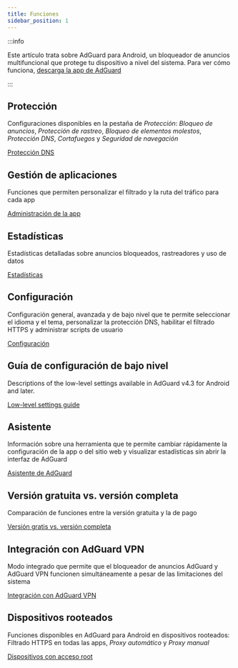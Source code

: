 ```yaml
---
title: Funciones
sidebar_position: 1
---
```


:::info

Este artículo trata sobre AdGuard para Android, un bloqueador de anuncios multifuncional que protege tu dispositivo a nivel del sistema. Para ver cómo funciona, [descarga la app de AdGuard](https://agrd.io/download-kb-adblock)

:::

## Protección

Configuraciones disponibles en la pestaña de _Protección_: _Bloqueo de anuncios_, _Protección de rastreo_, _Bloqueo de elementos molestos_, _Protección DNS_, _Cortafuegos_ y _Seguridad de navegación_

[Protección DNS](/adguard-for-android/features/protection/protection.md)

## Gestión de aplicaciones

Funciones que permiten personalizar el filtrado y la ruta del tráfico para cada app

[Administración de la app](/adguard-for-android/features/app-management.md)

## Estadísticas

Estadísticas detalladas sobre anuncios bloqueados, rastreadores y uso de datos

[Estadísticas](/adguard-for-android/features/statistics.md)

## Configuración

Configuración general, avanzada y de bajo nivel que te permite seleccionar el idioma y el tema, personalizar la protección DNS, habilitar el filtrado HTTPS y administrar scripts de usuario

[Configuración](/adguard-for-android/features/settings.md)

## Guía de configuración de bajo nivel

Descriptions of the low-level settings available in AdGuard v4.3 for Android and later.

[Low-level settings guide](/adguard-for-android/features/low-level-settings.md)

## Asistente

Información sobre una herramienta que te permite cambiar rápidamente la configuración de la app o del sitio web y visualizar estadísticas sin abrir la interfaz de AdGuard

[Asistente de AdGuard](/adguard-for-android/features/assistant.md)

## Versión gratuita vs. versión completa

Comparación de funciones entre la versión gratuita y la de pago

[Versión gratis vs. versión completa](/adguard-for-android/features/free-vs-full.mdx)

## Integración con AdGuard VPN

Modo integrado que permite que el bloqueador de anuncios AdGuard y AdGuard VPN funcionen simultáneamente a pesar de las limitaciones del sistema

[Integración con AdGuard VPN](/adguard-for-android/features/integration-with-vpn.md)

## Dispositivos rooteados

Funciones disponibles en AdGuard para Android en dispositivos rooteados: Filtrado HTTPS en todas las apps, _Proxy automático_ y _Proxy manual_

[Dispositivos con acceso root](/adguard-for-android/features/rooted.md)
